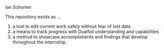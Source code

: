 Ian Schomer

This repository exists as ... 
 1.  a tool to edit current work safely without fear of lost data 
 2.  a means to track progress with Dualfoil understanding and capabilities 
 3.  a method to showcase accomplishents and findings that develop throughout the internship.
